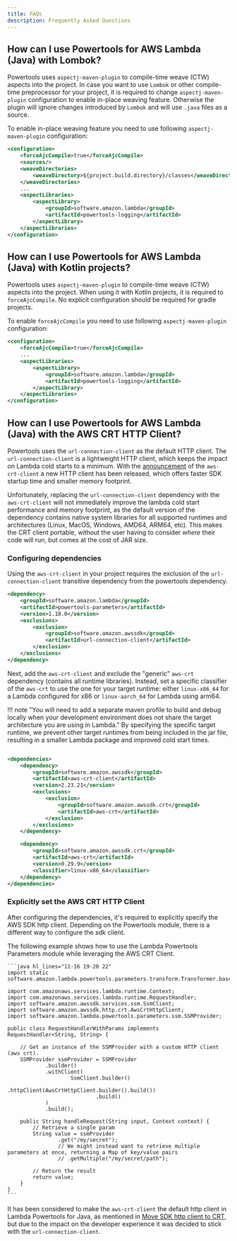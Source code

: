 ```yaml
---
title: FAQs
description: Frequently Asked Questions
---
```



## How can I use Powertools for AWS Lambda (Java) with Lombok?

Powertools uses `aspectj-maven-plugin` to compile-time weave (CTW) aspects into the project. In case you want to use `Lombok` or other compile-time preprocessor for your project, it is required to change `aspectj-maven-plugin` configuration to enable in-place weaving feature. Otherwise the plugin will ignore changes introduced by `Lombok` and will use `.java` files as a source. 

To enable in-place weaving feature you need to use following `aspectj-maven-plugin` configuration:

```xml hl_lines="2-6"
<configuration>
    <forceAjcCompile>true</forceAjcCompile> 
    <sources/>
    <weaveDirectories>
        <weaveDirectory>${project.build.directory}/classes</weaveDirectory>
    </weaveDirectories>
    ...
    <aspectLibraries>
        <aspectLibrary>
            <groupId>software.amazon.lambda</groupId>
            <artifactId>powertools-logging</artifactId>
        </aspectLibrary>
    </aspectLibraries>
</configuration>
```

## How can I use Powertools for AWS Lambda (Java) with Kotlin projects?

Powertools uses `aspectj-maven-plugin` to compile-time weave (CTW) aspects into the project. When using it with Kotlin projects, it is required to `forceAjcCompile`. 
No explicit configuration should be required for gradle projects. 

To enable `forceAjcCompile` you need to use following `aspectj-maven-plugin` configuration:

```xml hl_lines="2"
<configuration>
    <forceAjcCompile>true</forceAjcCompile> 
    ...
    <aspectLibraries>
        <aspectLibrary>
            <groupId>software.amazon.lambda</groupId>
            <artifactId>powertools-logging</artifactId>
        </aspectLibrary>
    </aspectLibraries>
</configuration>
```

## How can I use Powertools for AWS Lambda (Java) with the AWS CRT HTTP Client?

Powertools uses the `url-connection-client` as the default HTTP client. The `url-connection-client` is a lightweight HTTP client, which keeps the impact on Lambda cold starts to a minimum. 
With the [announcement](https://aws.amazon.com/blogs/developer/announcing-availability-of-the-aws-crt-http-client-in-the-aws-sdk-for-java-2-x/) of the `aws-crt-client` a new HTTP client has been released, which offers faster SDK startup time and smaller memory footprint. 

Unfortunately, replacing the `url-connection-client` dependency with the `aws-crt-client` will not immediately improve the lambda cold start performance and memory footprint, 
as the default version of the dependency contains native system libraries for all supported runtimes and architectures (Linux, MacOS, Windows, AMD64, ARM64, etc).  This makes the CRT client portable, without the user having to consider _where_ their code will run, but comes at the cost of JAR size.

### Configuring dependencies

Using the `aws-crt-client` in your project requires the exclusion of the `url-connection-client` transitive dependency from the powertools dependency. 

```xml 
<dependency>
    <groupId>software.amazon.lambda</groupId>
    <artifactId>powertools-parameters</artifactId>
    <version>1.18.0</version>
    <exclusions>
        <exclusion>
            <groupId>software.amazon.awssdk</groupId>
            <artifactId>url-connection-client</artifactId>
        </exclusion>
    </exclusions>
</dependency>
```
Next, add the `aws-crt-client` and exclude the "generic" `aws-crt` dependency (contains all runtime libraries). 
Instead, set a specific classifier of the `aws-crt` to use the one for your target runtime: either `linux-x86_64` for a Lambda configured for x86 or `linux-aarch_64` for Lambda using arm64. 

!!! note "You will need to add a separate maven profile to build and debug locally when your development environment does not share the target architecture you are using in Lambda."
By specifying the specific target runtime, we prevent other target runtimes from being included in the jar file, resulting in a smaller Lambda package and improved cold start times.

```xml

<dependencies>
    <dependency>
        <groupId>software.amazon.awssdk</groupId>
        <artifactId>aws-crt-client</artifactId>
        <version>2.23.21</version>
        <exclusions>
            <exclusion>
                <groupId>software.amazon.awssdk.crt</groupId>
                <artifactId>aws-crt</artifactId>
            </exclusion>
        </exclusions>
    </dependency>

    <dependency>
        <groupId>software.amazon.awssdk.crt</groupId>
        <artifactId>aws-crt</artifactId>
        <version>0.29.9</version>
        <classifier>linux-x86_64</classifier>
    </dependency>
</dependencies>
```

### Explicitly set the AWS CRT HTTP Client
After configuring the dependencies, it's required to explicitly specify the AWS SDK http client. 
Depending on the Powertools module, there is a different way to configure the sdk client.

The following example shows how to use the Lambda Powertools Parameters module while leveraging the AWS CRT Client.   

    ```java hl_lines="11-16 19-20 22"
    import static software.amazon.lambda.powertools.parameters.transform.Transformer.base64;
    
    import com.amazonaws.services.lambda.runtime.Context;
    import com.amazonaws.services.lambda.runtime.RequestHandler;
    import software.amazon.awssdk.services.ssm.SsmClient;
    import software.amazon.awssdk.http.crt.AwsCrtHttpClient;
    import software.amazon.lambda.powertools.parameters.ssm.SSMProvider;

    public class RequestHandlerWithParams implements RequestHandler<String, String> {
    
        // Get an instance of the SSMProvider with a custom HTTP client (aws crt).
        SSMProvider ssmProvider = SSMProvider
                .builder()
                .withClient(
                        SsmClient.builder()
                                .httpClient(AwsCrtHttpClient.builder().build())
                                .build()
                )
                .build();
    
        public String handleRequest(String input, Context context) {
            // Retrieve a single param
            String value = ssmProvider
                    .get("/my/secret");
                    // We might instead want to retrieve multiple parameters at once, returning a Map of key/value pairs
                    // .getMultiple("/my/secret/path");

            // Return the result
            return value;
        }
    }
    ```
It has been considered to make the `aws-crt-client` the default http client in Lambda Powertools for Java, as mentioned in [Move SDK http client to CRT](https://github.com/aws-powertools/powertools-lambda-java/issues/1092), 
but due to the impact on the developer experience it was decided to stick with the `url-connection-client`. 